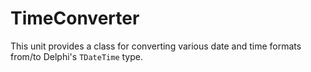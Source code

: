 # TimeConverter

This unit provides a class for converting various date and time formats from/to Delphi's `TDateTime` type.
